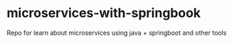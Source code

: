 # microservices-with-springbook
Repo for learn about microservices using java + springboot and other tools
